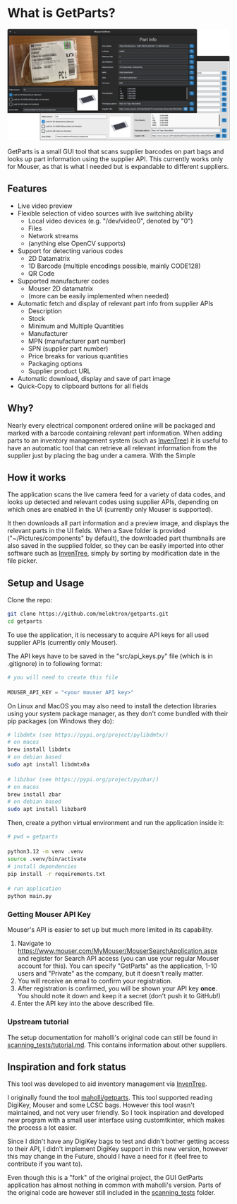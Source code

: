 # What is GetParts?

![Preview of the UI in darkmode and lightmode](images/ui.png)

GetParts is a small GUI tool that scans supplier barcodes on part bags and looks up part information using the supplier API. This currently works only for Mouser, as that is what I needed but is expandable to different suppliers.


## Features

- Live video preview
- Flexible selection of video sources with live switching ability
  - Local video devices (e.g. "/dev/video0", denoted by "0")
  - Files
  - Network streams
  - (anything else OpenCV supports)
- Support for detecting various codes
  - 2D Datamatrix
  - 1D Barcode (multiple encodings possible, mainly CODE128)
  - QR Code
- Supported manufacturer codes
  - Mouser 2D datamatrix
  - (more can be easily implemented when needed)
- Automatic fetch and display of relevant part info from supplier APIs 
  - Description
  - Stock
  - Minimum and Multiple Quantities
  - Manufacturer
  - MPN (manufacturer part number)
  - SPN (supplier part number) 
  - Price breaks for various quantities
  - Packaging options
  - Supplier product URL
- Automatic download, display and save of part image
- Quick-Copy to clipboard buttons for all fields


## Why?

Nearly every electrical component ordered online will be packaged and marked with a barcode containing relevant part information. When adding parts to an inventory management system (such as [InvenTree](https://inventree.org/)) it is useful to have an automatic tool that can retrieve all relevant information from the supplier just by placing the bag under a camera. With the Simple 


## How it works

The application scans the live camera feed for a variety of data codes, and looks up detected and relevant codes using supplier APIs, depending on which ones are enabled in the UI (currently only Mouser is supported).

It then downloads all part information and a preview image, and displays the relevant parts in the UI fields. When a Save folder is provided ("~/Pictures/components" by default), the downloaded part thumbnails are also saved in the supplied folder, so they can be easily imported into other software such as [InvenTree](https://inventree.org/), simply by sorting by modification date in the file picker.


## Setup and Usage

Clone the repo:

```bash
git clone https://github.com/melektron/getparts.git
cd getparts
```

To use the application, it is necessary to acquire API keys for all used supplier APIs (currently only Mouser).

The API keys have to be saved in the "src/api_keys.py" file (which is in .gitignore) in to following format:

```py
# you will need to create this file

MOUSER_API_KEY = "<your mouser API key>"
```

On Linux and MacOS you may also need to install the detection libraries using your system package manager, as they don't come bundled with their pip packages (on Windows they do):

```bash
# libdmtx (see https://pypi.org/project/pylibdmtx/)
# on macos
brew install libdmtx
# on debian based
sudo apt install libdmtx0a

# libzbar (see https://pypi.org/project/pyzbar/)
# on macos
brew install zbar
# on debian based
sudo apt install libzbar0
```

Then, create a python virtual environment and run the application inside it:

```bash
# pwd = getparts

python3.12 -m venv .venv
source .venv/bin/activate
# install dependencies
pip install -r requirements.txt

# run application
python main.py
```


### Getting Mouser API Key

Mouser's API is easier to set up but much more limited in its capability.

1. Navigate to https://www.mouser.com/MyMouser/MouserSearchApplication.aspx and register for Search API access (you can use your regular Mouser account for this). You can specify "GetParts" as the application, 1-10 users and "Private" as the company, but it doesn't really matter.
2. You will receive an email to confirm your registration.
2. After registration is confirmed, you will be shown your API key **once**. You should note it down and keep it a secret (don't push it to GitHub!)
3. Enter the API key into the above described file.


### Upstream tutorial

The setup documentation for maholli's original code can still be found in [scanning_tests/tutorial.md](scanning_tests/tutorial.md). This contains information about other suppliers.


## Inspiration and fork status

This tool was developed to aid inventory management via [InvenTree](https://inventree.org/). 

I originally found the tool [maholli/getparts](https://github.com/maholli/getparts). This tool supported reading DigiKey, Mouser and some LCSC bags. However this tool wasn't maintained, and not very user friendly. So I took inspiration and developed new program with a small user interface using customtkinter, which makes the process a lot easier.

Since I didn't have any DigiKey bags to test and didn't bother getting access to their API, I didn't implement DigiKey support in this new version, however this may change in the Future, should I have a need for it (feel free to contribute if you want to).

Even though this is a "fork" of the original project, the GUI GetParts application has almost nothing in common with maholli's version. Parts of the original code are however still included in the [scanning_tests](scanning_tests/) folder.
